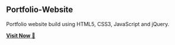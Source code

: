 ## Portfolio-Website
Portfolio website build using HTML5, CSS3, JavaScript and jQuery.

<a href="https://kaustavlaskar.netlify.app/" target="_blank">**Visit Now** 🚀</a>


